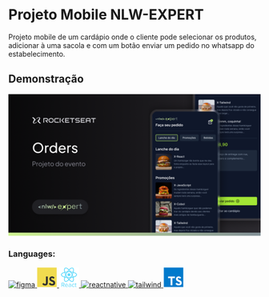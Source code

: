 
# Projeto Mobile NLW-EXPERT

Projeto mobile de um cardápio onde o cliente pode selecionar os produtos, adicionar à uma sacola e com um botão enviar um pedido no whatsapp do estabelecimento.


## Demonstração

![Imagem](/Thumbnail.png)


<h3 align="left">Languages:</h3>
<p align="left"> <a href="https://www.figma.com/file/zg4agAQBEXPEGtgvBcYxlC/NLW-expert-%E2%80%A2-Orders-(Community)?type=design&node-id=2-287&mode=design&t=kFoD9YfKIo9VC2ab-0" target="_blank" rel="noreferrer"> <img src="https://www.vectorlogo.zone/logos/figma/figma-icon.svg" alt="figma" width="40" height="40"/> </a> <a href="https://developer.mozilla.org/en-US/docs/Web/JavaScript" target="_blank" rel="noreferrer"> <img src="https://raw.githubusercontent.com/devicons/devicon/master/icons/javascript/javascript-original.svg" alt="javascript" width="40" height="40"/> </a> <a href="https://reactjs.org/" target="_blank" rel="noreferrer"> <img src="https://raw.githubusercontent.com/devicons/devicon/master/icons/react/react-original-wordmark.svg" alt="react" width="40" height="40"/> </a> <a href="https://reactnative.dev/" target="_blank" rel="noreferrer"> <img src="https://reactnative.dev/img/header_logo.svg" alt="reactnative" width="40" height="40"/> </a> <a href="https://tailwindcss.com/" target="_blank" rel="noreferrer"> <img src="https://www.vectorlogo.zone/logos/tailwindcss/tailwindcss-icon.svg" alt="tailwind" width="40" height="40"/> </a> <a href="https://www.typescriptlang.org/" target="_blank" rel="noreferrer"> <img src="https://raw.githubusercontent.com/devicons/devicon/master/icons/typescript/typescript-original.svg" alt="typescript" width="40" height="40"/> </a> </p>



